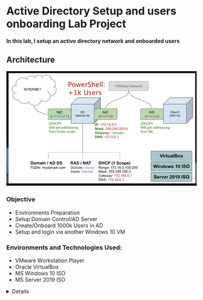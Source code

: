 # Active Directory Setup and users onboarding Lab Project
#### In this lab, I setup an active directory network and onboarded users
## Architecture
![Architecture](./images/architecture.png)

### Objective
- Environments Preparation
- Setup Domain Control/AD Server
- Create/Onboard 1000k Users in AD
- Setup and login via another Windows 10 VM

### Environments and Technologies Used:

- VMware Workstation Player
- Oracle VirtualBox
- MS Windows 10 ISO
- MS Server 2019 ISO

<details close>

<div>

</summary>

<b>

### Environments Preparation
1. Download and install VMWare and Orace virtual box plus extention pack.
![Download VMs](./images/vbox.png)
2. Download and Install Windows 10 VM
![Download Windows 10 ISO](./images/winiso.png)
3. Download and Install Windows Server 2019 as a Domain Controller
![Download Windows Server ISO](./images/winserver2019.png)

### Setup Domain Control on Window Server 2019
1. Setup Active Directory Server
2. RAS/NAT Setup
3. DHCP Setup

### Create/Onboard 1000k Users in AD

### Setup and login another Windows 10 VM via private network 

### Conclusion
In this Lab, I gain an understanding of how active directory and Windows networking works.